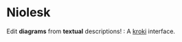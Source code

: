 # Niolesk

Edit **diagrams** from **textual** descriptions! : A [kroki](https://kroki.io/) interface.
